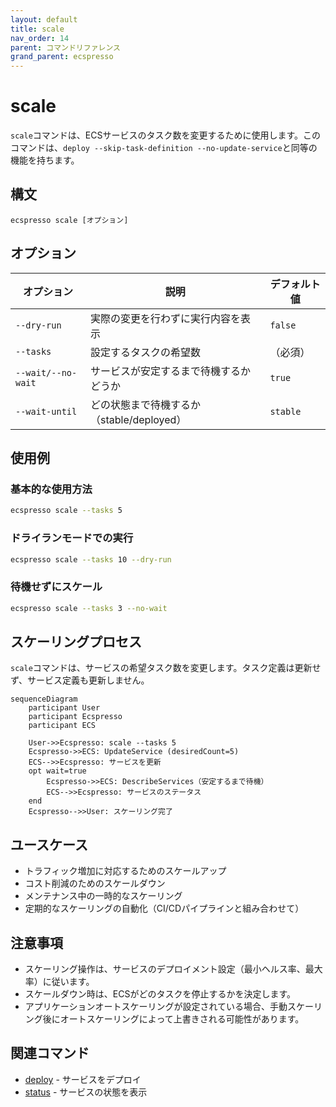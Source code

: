 ```yaml
---
layout: default
title: scale
nav_order: 14
parent: コマンドリファレンス
grand_parent: ecspresso
---
```


# scale

`scale`コマンドは、ECSサービスのタスク数を変更するために使用します。このコマンドは、`deploy --skip-task-definition --no-update-service`と同等の機能を持ちます。

## 構文

```
ecspresso scale [オプション]
```

## オプション

| オプション | 説明 | デフォルト値 |
|------------|------|-------------|
| `--dry-run` | 実際の変更を行わずに実行内容を表示 | `false` |
| `--tasks` | 設定するタスクの希望数 | （必須） |
| `--wait/--no-wait` | サービスが安定するまで待機するかどうか | `true` |
| `--wait-until` | どの状態まで待機するか（stable/deployed） | `stable` |

## 使用例

### 基本的な使用方法

```bash
ecspresso scale --tasks 5
```

### ドライランモードでの実行

```bash
ecspresso scale --tasks 10 --dry-run
```

### 待機せずにスケール

```bash
ecspresso scale --tasks 3 --no-wait
```

## スケーリングプロセス

`scale`コマンドは、サービスの希望タスク数を変更します。タスク定義は更新せず、サービス定義も更新しません。

```mermaid
sequenceDiagram
    participant User
    participant Ecspresso
    participant ECS
    
    User->>Ecspresso: scale --tasks 5
    Ecspresso->>ECS: UpdateService (desiredCount=5)
    ECS-->>Ecspresso: サービスを更新
    opt wait=true
        Ecspresso->>ECS: DescribeServices（安定するまで待機）
        ECS-->>Ecspresso: サービスのステータス
    end
    Ecspresso-->>User: スケーリング完了
```

## ユースケース

- トラフィック増加に対応するためのスケールアップ
- コスト削減のためのスケールダウン
- メンテナンス中の一時的なスケーリング
- 定期的なスケーリングの自動化（CI/CDパイプラインと組み合わせて）

## 注意事項

- スケーリング操作は、サービスのデプロイメント設定（最小ヘルス率、最大率）に従います。
- スケールダウン時は、ECSがどのタスクを停止するかを決定します。
- アプリケーションオートスケーリングが設定されている場合、手動スケーリング後にオートスケーリングによって上書きされる可能性があります。

## 関連コマンド

- [deploy](./deploy.html) - サービスをデプロイ
- [status](./status.html) - サービスの状態を表示
